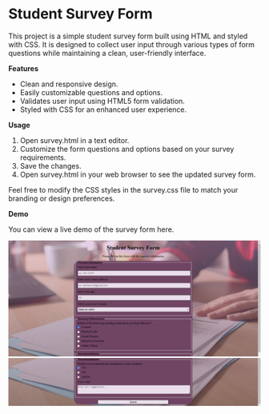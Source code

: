 # Student Survey Form
This project is a simple student survey form built using HTML and styled with CSS. It is designed to collect user input through various types of form questions while maintaining a clean, user-friendly interface.

**Features**
 - Clean and responsive design.
 - Easily customizable questions and options.
 - Validates user input using HTML5 form validation.
 - Styled with CSS for an enhanced user experience.

**Usage**
1. Open survey.html in a text editor.
2. Customize the form questions and options based on your survey requirements.
3. Save the changes.
4. Open survey.html in your web browser to see the updated survey form.

Feel free to modify the CSS styles in the survey.css file to match your branding or design preferences.

**Demo**

You can view a live demo of the survey form here.

<img width="1120" alt="surveyform1" src="https://github.com/nikitha-bitla/FCC/blob/main/SurveyForm/assets/surveyform1.png">
<img width="1120" alt="surveyform2" src="https://github.com/nikitha-bitla/FCC/blob/main/SurveyForm/assets/surveyform2.png">




